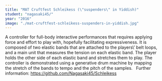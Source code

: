 ```yaml
---
title: "MAT Cruftfest Schleikess (\"suspenders\" in Yiddish)"
student: "nagasaki45/"
year: "2016"
image: "./mat-cruftfest-schleikess-suspenders-in-yiddish.jpg"
---
```

A controller for full-body interactive performances that requires applying force and effort to play with, hopefully facilitating expressiveness. It is composed of two elastic bands that are attached to the players\’ belt loops, and a main unit that measures the tension on each elastic band. The player holds the other side of each elastic band and stretches them to play. The controller is demonstrated using a generative drum machine by mapping the stretch of the bands to tempo and the pitch of the samples.
 
Further information: https://github.com/Nagasaki45/Schleikess